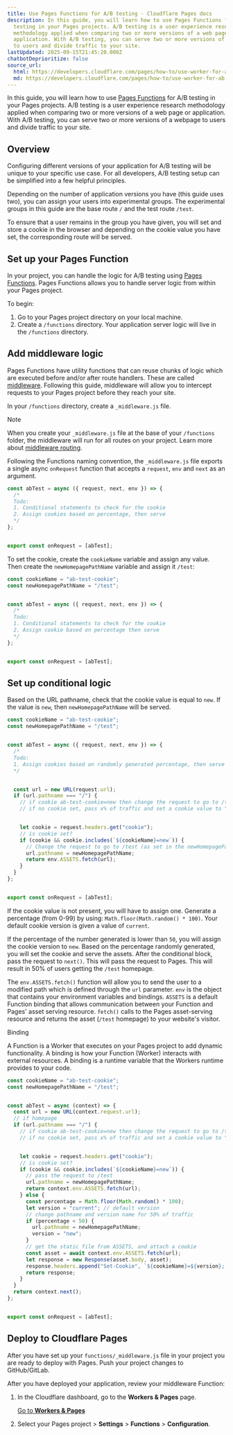 ```yaml
---
title: Use Pages Functions for A/B testing · Cloudflare Pages docs
description: In this guide, you will learn how to use Pages Functions for A/B
  testing in your Pages projects. A/B testing is a user experience research
  methodology applied when comparing two or more versions of a web page or
  application. With A/B testing, you can serve two or more versions of a webpage
  to users and divide traffic to your site.
lastUpdated: 2025-09-15T21:45:20.000Z
chatbotDeprioritize: false
source_url:
  html: https://developers.cloudflare.com/pages/how-to/use-worker-for-ab-testing-in-pages/
  md: https://developers.cloudflare.com/pages/how-to/use-worker-for-ab-testing-in-pages/index.md
---
```


In this guide, you will learn how to use [Pages Functions](https://developers.cloudflare.com/pages/functions/) for A/B testing in your Pages projects. A/B testing is a user experience research methodology applied when comparing two or more versions of a web page or application. With A/B testing, you can serve two or more versions of a webpage to users and divide traffic to your site.

## Overview

Configuring different versions of your application for A/B testing will be unique to your specific use case. For all developers, A/B testing setup can be simplified into a few helpful principles.

Depending on the number of application versions you have (this guide uses two), you can assign your users into experimental groups. The experimental groups in this guide are the base route `/` and the test route `/test`.

To ensure that a user remains in the group you have given, you will set and store a cookie in the browser and depending on the cookie value you have set, the corresponding route will be served.

## Set up your Pages Function

In your project, you can handle the logic for A/B testing using [Pages Functions](https://developers.cloudflare.com/pages/functions/). Pages Functions allows you to handle server logic from within your Pages project.

To begin:

1. Go to your Pages project directory on your local machine.
2. Create a `/functions` directory. Your application server logic will live in the `/functions` directory.

## Add middleware logic

Pages Functions have utility functions that can reuse chunks of logic which are executed before and/or after route handlers. These are called [middleware](https://developers.cloudflare.com/pages/functions/middleware/). Following this guide, middleware will allow you to intercept requests to your Pages project before they reach your site.

In your `/functions` directory, create a `_middleware.js` file.

Note

When you create your `_middleware.js` file at the base of your `/functions` folder, the middleware will run for all routes on your project. Learn more about [middleware routing](https://developers.cloudflare.com/pages/functions/middleware/).

Following the Functions naming convention, the `_middleware.js` file exports a single async `onRequest` function that accepts a `request`, `env` and `next` as an argument.

```js
const abTest = async ({ request, next, env }) => {
  /*
  Todo:
  1. Conditional statements to check for the cookie
  2. Assign cookies based on percentage, then serve
  */
};


export const onRequest = [abTest];
```

To set the cookie, create the `cookieName` variable and assign any value. Then create the `newHomepagePathName` variable and assign it `/test`:

```js
const cookieName = "ab-test-cookie";
const newHomepagePathName = "/test";


const abTest = async ({ request, next, env }) => {
  /*
  Todo:
  1. Conditional statements to check for the cookie
  2. Assign cookie based on percentage then serve
  */
};


export const onRequest = [abTest];
```

## Set up conditional logic

Based on the URL pathname, check that the cookie value is equal to `new`. If the value is `new`, then `newHomepagePathName` will be served.

```js
const cookieName = "ab-test-cookie";
const newHomepagePathName = "/test";


const abTest = async ({ request, next, env }) => {
  /*
  Todo:
  1. Assign cookies based on randomly generated percentage, then serve
  */


  const url = new URL(request.url);
  if (url.pathname === "/") {
    // if cookie ab-test-cookie=new then change the request to go to /test
    // if no cookie set, pass x% of traffic and set a cookie value to "current" or "new"


    let cookie = request.headers.get("cookie");
    // is cookie set?
    if (cookie && cookie.includes(`${cookieName}=new`)) {
      // Change the request to go to /test (as set in the newHomepagePathName variable)
      url.pathname = newHomepagePathName;
      return env.ASSETS.fetch(url);
    }
  }
};


export const onRequest = [abTest];
```

If the cookie value is not present, you will have to assign one. Generate a percentage (from 0-99) by using: `Math.floor(Math.random() * 100)`. Your default cookie version is given a value of `current`.

If the percentage of the number generated is lower than `50`, you will assign the cookie version to `new`. Based on the percentage randomly generated, you will set the cookie and serve the assets. After the conditional block, pass the request to `next()`. This will pass the request to Pages. This will result in 50% of users getting the `/test` homepage.

The `env.ASSETS.fetch()` function will allow you to send the user to a modified path which is defined through the `url` parameter. `env` is the object that contains your environment variables and bindings. `ASSETS` is a default Function binding that allows communication between your Function and Pages' asset serving resource. `fetch()` calls to the Pages asset-serving resource and returns the asset (`/test` homepage) to your website's visitor.

Binding

A Function is a Worker that executes on your Pages project to add dynamic functionality. A binding is how your Function (Worker) interacts with external resources. A binding is a runtime variable that the Workers runtime provides to your code.

```js
const cookieName = "ab-test-cookie";
const newHomepagePathName = "/test";


const abTest = async (context) => {
  const url = new URL(context.request.url);
  // if homepage
  if (url.pathname === "/") {
    // if cookie ab-test-cookie=new then change the request to go to /test
    // if no cookie set, pass x% of traffic and set a cookie value to "current" or "new"


    let cookie = request.headers.get("cookie");
    // is cookie set?
    if (cookie && cookie.includes(`${cookieName}=new`)) {
      // pass the request to /test
      url.pathname = newHomepagePathName;
      return context.env.ASSETS.fetch(url);
    } else {
      const percentage = Math.floor(Math.random() * 100);
      let version = "current"; // default version
      // change pathname and version name for 50% of traffic
      if (percentage < 50) {
        url.pathname = newHomepagePathName;
        version = "new";
      }
      // get the static file from ASSETS, and attach a cookie
      const asset = await context.env.ASSETS.fetch(url);
      let response = new Response(asset.body, asset);
      response.headers.append("Set-Cookie", `${cookieName}=${version}; path=/`);
      return response;
    }
  }
  return context.next();
};


export const onRequest = [abTest];
```

## Deploy to Cloudflare Pages

After you have set up your `functions/_middleware.js` file in your project you are ready to deploy with Pages. Push your project changes to GitHub/GitLab.

After you have deployed your application, review your middleware Function:

1. In the Cloudflare dashboard, go to the **Workers & Pages** page.

   [Go to **Workers & Pages**](https://dash.cloudflare.com/?to=/:account/workers-and-pages)

2. Select your Pages project > **Settings** > **Functions** > **Configuration**.
